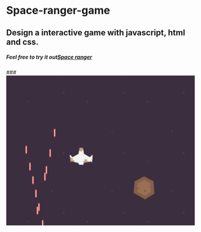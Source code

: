 # Space-ranger-game
## Design a interactive game with javascript, html and css.
##### Feel free to try it out[Space ranger](https://ann0426.github.io/Space-ranger-game/ "link")
###![image](https://github.com/Ann0426/Space-ranger-game/blob/master/image.JPG "Logo")
